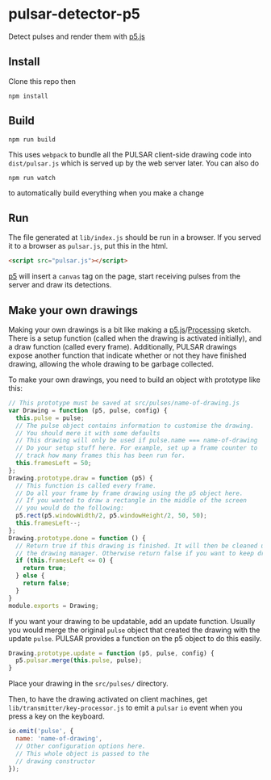 # pulsar-detector-p5
Detect pulses and render them with [p5.js](http://p5js.org/)

## Install

Clone this repo then

    npm install

## Build

    npm run build

This uses `webpack` to bundle all the PULSAR client-side drawing code into `dist/pulsar.js` which is served up by the web server later. You can also do

    npm run watch

to automatically build everything when you make a change

## Run

The file generated at `lib/index.js` should be run in a browser. If you served it to a browser as `pulsar.js`, put this in the html.

```html
<script src="pulsar.js"></script>
```

[p5](http://p5js.org/) will insert a `canvas` tag on the page, start receiving pulses from the server and draw its detections. 

## Make your own drawings

Making your own drawings is a bit like making a [p5.js](http://p5js.org/)/[Processing](https://processing.org/) sketch. There is a setup function (called when the drawing is activated initially), and a draw function (called every frame). Additionally, PULSAR drawings expose another function that indicate whether or not they have finished drawing, allowing the whole drawing to be garbage collected.

To make your own drawings, you need to build an object with prototype like this:

```JavaScript
// This prototype must be saved at src/pulses/name-of-drawing.js
var Drawing = function (p5, pulse, config) {
  this.pulse = pulse;
  // The pulse object contains information to customise the drawing.
  // You should mere it with some defaults
  // This drawing will only be used if pulse.name === name-of-drawing
  // Do your setup stuff here. For example, set up a frame counter to
  // track how many frames this has been run for.
  this.framesLeft = 50;
};
Drawing.prototype.draw = function (p5) {
  // This function is called every frame.
  // Do all your frame by frame drawing using the p5 object here.
  // If you wanted to draw a rectangle in the middle of the screen
  // you would do the following:
  p5.rect(p5.windowWidth/2, p5.windowHeight/2, 50, 50);
  this.framesLeft--;
};
Drawing.prototype.done = function () {
  // Return true if this drawing is finished. It will then be cleaned up by
  // the drawing manager. Otherwise return false if you want to keep drawing frames
  if (this.framesLeft <= 0) {
    return true;
  } else {
    return false;
  }
}
module.exports = Drawing;
```
If you want your drawing to be updatable, add an update function. Usually you would merge the original `pulse` object that created the drawing with the update `pulse`. PULSAR provides a function on the p5 object to do this easily.

```JavaScript
Drawing.prototype.update = function (p5, pulse, config) {
  p5.pulsar.merge(this.pulse, pulse);
}
```

Place your drawing in the `src/pulses/` directory.

Then, to have the drawing activated on client machines, get `lib/transmitter/key-processor.js` to emit a `pulsar` `io` event when you press a key on the keyboard.

```JavaScript
io.emit('pulse', {
  name: 'name-of-drawing',
  // Other configuration options here.
  // This whole object is passed to the
  // drawing constructor
});
```
